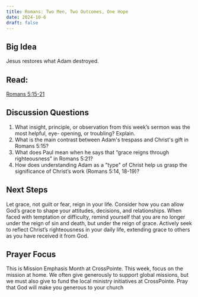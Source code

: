 ```yaml
---
title: Romans: Two Men, Two Outcomes, One Hope
date: 2024-10-6
draft: false
---
```


## Big Idea
Jesus restores what Adam destroyed.

## Read: 
[Romans 5:15-21](https://www.bible.com/bible/59/ROM.5.ESV)

## Discussion Questions
1. What insight, principle, or observation from this week’s sermon was the most helpful, eye-
opening, or troubling? Explain.
2. What is the main contrast between Adam's trespass and Christ's gift in Romans 5:15?
3. What does Paul mean when he says that “grace reigns through righteousness” in Romans
5:21?
4. How does understanding Adam as a "type" of Christ help us grasp the significance of
Christ’s work (Romans 5:14, 18-19)?

## Next Steps
Let grace, not guilt or fear, reign in your life. Consider how you can allow God’s grace to shape
your attitudes, decisions, and relationships. When faced with temptation or difficulty, remind
yourself that you are no longer under the reign of sin and death, but under the reign of grace.
Actively seek to reflect Christ’s righteousness in your daily life, extending grace to others as you
have received it from God.

## Prayer Focus
This is Mission Emphasis Month at CrossPointe. This week, focus on the mission at home. We
often give generously to support global missions, but we must also give to fund the local ministry
initiatives at CrossPointe. Pray that God will make you generous to your church